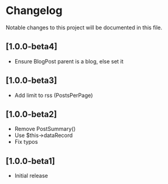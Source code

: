 # Changelog

Notable changes to this project will be documented in this file.


## [1.0.0-beta4]

- Ensure BlogPost parent is a blog, else set it


## [1.0.0-beta3]

- Add limit to rss (PostsPerPage)


## [1.0.0-beta2]

- Remove PostSummary()
- Use $this->dataRecord
- Fix typos


## [1.0.0-beta1]

- Initial release

